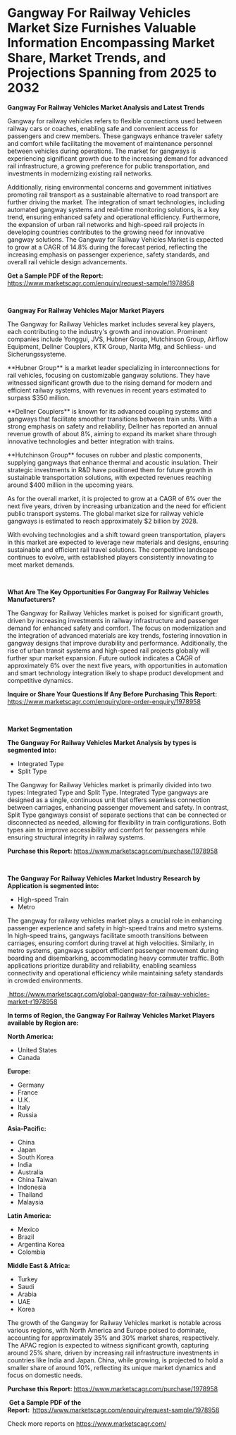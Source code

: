 <p><h1>Gangway For Railway Vehicles Market Size Furnishes Valuable Information Encompassing Market Share, Market Trends, and Projections Spanning from 2025 to 2032</h1></p><p><strong>Gangway For Railway Vehicles Market Analysis and Latest Trends</strong></p>
<p><p>Gangway for railway vehicles refers to flexible connections used between railway cars or coaches, enabling safe and convenient access for passengers and crew members. These gangways enhance traveler safety and comfort while facilitating the movement of maintenance personnel between vehicles during operations. The market for gangways is experiencing significant growth due to the increasing demand for advanced rail infrastructure, a growing preference for public transportation, and investments in modernizing existing rail networks.</p><p>Additionally, rising environmental concerns and government initiatives promoting rail transport as a sustainable alternative to road transport are further driving the market. The integration of smart technologies, including automated gangway systems and real-time monitoring solutions, is a key trend, ensuring enhanced safety and operational efficiency. Furthermore, the expansion of urban rail networks and high-speed rail projects in developing countries contributes to the growing need for innovative gangway solutions. The Gangway for Railway Vehicles Market is expected to grow at a CAGR of 14.8% during the forecast period, reflecting the increasing emphasis on passenger experience, safety standards, and overall rail vehicle design advancements.</p></p>
<p><strong>Get a Sample PDF of the Report:&nbsp;</strong> <a href="https://www.marketscagr.com/enquiry/request-sample/1978958?utm_campaign=1889&utm_medium=2&utm_source=Github&utm_content=ia&utm_term=15012025&utm_id=gangway-for-railway-vehicles">https://www.marketscagr.com/enquiry/request-sample/1978958</a></p>
<p>&nbsp;</p>
<p><strong>Gangway For Railway Vehicles Major Market Players</strong></p>
<p><p>The Gangway for Railway Vehicles market includes several key players, each contributing to the industry's growth and innovation. Prominent companies include Yonggui, JVS, Hubner Group, Hutchinson Group, Airflow Equipment, Dellner Couplers, KTK Group, Narita Mfg, and Schliess- und Sicherungssysteme.</p><p>**Hubner Group** is a market leader specializing in interconnections for rail vehicles, focusing on customizable gangway solutions. They have witnessed significant growth due to the rising demand for modern and efficient railway systems, with revenues in recent years estimated to surpass $350 million.</p><p>**Dellner Couplers** is known for its advanced coupling systems and gangways that facilitate smoother transitions between train units. With a strong emphasis on safety and reliability, Dellner has reported an annual revenue growth of about 8%, aiming to expand its market share through innovative technologies and better integration with trains.</p><p>**Hutchinson Group** focuses on rubber and plastic components, supplying gangways that enhance thermal and acoustic insulation. Their strategic investments in R&D have positioned them for future growth in sustainable transportation solutions, with expected revenues reaching around $400 million in the upcoming years.</p><p>As for the overall market, it is projected to grow at a CAGR of 6% over the next five years, driven by increasing urbanization and the need for efficient public transport systems. The global market size for railway vehicle gangways is estimated to reach approximately $2 billion by 2028.</p><p>With evolving technologies and a shift toward green transportation, players in this market are expected to leverage new materials and designs, ensuring sustainable and efficient rail travel solutions. The competitive landscape continues to evolve, with established players consistently innovating to meet market demands.</p></p>
<p>&nbsp;</p>
<p><strong>What Are The Key Opportunities For Gangway For Railway Vehicles Manufacturers?</strong></p>
<p><p>The Gangway for Railway Vehicles market is poised for significant growth, driven by increasing investments in railway infrastructure and passenger demand for enhanced safety and comfort. The focus on modernization and the integration of advanced materials are key trends, fostering innovation in gangway designs that improve durability and performance. Additionally, the rise of urban transit systems and high-speed rail projects globally will further spur market expansion. Future outlook indicates a CAGR of approximately 6% over the next five years, with opportunities in automation and smart technology integration likely to shape product development and competitive dynamics.</p></p>
<p><strong>Inquire or Share Your Questions If Any Before Purchasing This Report:</strong> <a href="https://www.marketscagr.com/enquiry/pre-order-enquiry/1978958?utm_campaign=1889&utm_medium=2&utm_source=Github&utm_content=ia&utm_term=15012025&utm_id=gangway-for-railway-vehicles">https://www.marketscagr.com/enquiry/pre-order-enquiry/1978958</a></p>
<p>&nbsp;</p>
<p><strong>Market Segmentation</strong></p>
<p><strong>The Gangway For Railway Vehicles Market Analysis by types is segmented into:</strong></p>
<p><ul><li>Integrated Type</li><li>Split Type</li></ul></p>
<p><p>The Gangway for Railway Vehicles market is primarily divided into two types: Integrated Type and Split Type. Integrated Type gangways are designed as a single, continuous unit that offers seamless connection between carriages, enhancing passenger movement and safety. In contrast, Split Type gangways consist of separate sections that can be connected or disconnected as needed, allowing for flexibility in train configurations. Both types aim to improve accessibility and comfort for passengers while ensuring structural integrity in railway systems.</p></p>
<p><strong>Purchase this Report:&nbsp;</strong><a href="https://www.marketscagr.com/purchase/1978958?utm_campaign=1889&utm_medium=2&utm_source=Github&utm_content=ia&utm_term=15012025&utm_id=gangway-for-railway-vehicles">https://www.marketscagr.com/purchase/1978958</a></p>
<p>&nbsp;</p>
<p><strong>The Gangway For Railway Vehicles Market Industry Research by Application is segmented into:</strong></p>
<p><ul><li>High-speed Train</li><li>Metro</li></ul></p>
<p><p>The gangway for railway vehicles market plays a crucial role in enhancing passenger experience and safety in high-speed trains and metro systems. In high-speed trains, gangways facilitate smooth transitions between carriages, ensuring comfort during travel at high velocities. Similarly, in metro systems, gangways support efficient passenger movement during boarding and disembarking, accommodating heavy commuter traffic. Both applications prioritize durability and reliability, enabling seamless connectivity and operational efficiency while maintaining safety standards in crowded environments.</p></p>
<p><a href="https://www.marketscagr.com/global-gangway-for-railway-vehicles-market-r1978958?utm_campaign=1889&utm_medium=2&utm_source=Github&utm_content=ia&utm_term=15012025&utm_id=gangway-for-railway-vehicles">&nbsp;https://www.marketscagr.com/global-gangway-for-railway-vehicles-market-r1978958</a></p>
<p><strong>In terms of Region, the Gangway For Railway Vehicles Market Players available by Region are:</strong></p>
<p>
    <p> <strong> North America: </strong>
        <ul>
            <li>United States</li>
            <li>Canada</li>
        </ul>
        </p> 
    <p> <strong> Europe: </strong>
        <ul>
            <li>Germany</li>
            <li>France</li>
            <li>U.K.</li>
            <li>Italy</li>
            <li>Russia</li>
        </ul>
        </p> 
    <p> <strong> Asia-Pacific: </strong>
        <ul>
            <li>China</li>
            <li>Japan</li>
            <li>South Korea</li>
            <li>India</li>
            <li>Australia</li>
            <li>China Taiwan</li>
            <li>Indonesia</li>
            <li>Thailand</li>
            <li>Malaysia</li>
        </ul>
        </p> 
    <p> <strong> Latin America: </strong>
        <ul>
            <li>Mexico</li>
            <li>Brazil</li>
            <li>Argentina Korea</li>
            <li>Colombia</li>
        </ul>
        </p> 
    <p> <strong> Middle East & Africa: </strong>
        <ul>
            <li>Turkey</li>
            <li>Saudi</li>
            <li>Arabia</li>
            <li>UAE</li>
            <li>Korea</li>
        </ul>
    </p>
    </p>
<p><p>The growth of the Gangway for Railway Vehicles market is notable across various regions, with North America and Europe poised to dominate, accounting for approximately 35% and 30% market shares, respectively. The APAC region is expected to witness significant growth, capturing around 25% share, driven by increasing rail infrastructure investments in countries like India and Japan. China, while growing, is projected to hold a smaller share of around 10%, reflecting its unique market dynamics and focus on domestic needs.</p></p>
<p><strong>Purchase this Report: </strong><a href="https://www.marketscagr.com/purchase/1978958?utm_campaign=1889&utm_medium=2&utm_source=Github&utm_content=ia&utm_term=15012025&utm_id=gangway-for-railway-vehicles">https://www.marketscagr.com/purchase/1978958</a></p>
<p>&nbsp;<strong>Get a Sample PDF of the Report:&nbsp;&nbsp;</strong><a href="https://www.marketscagr.com/enquiry/request-sample/1978958?utm_campaign=1889&utm_medium=2&utm_source=Github&utm_content=ia&utm_term=15012025&utm_id=gangway-for-railway-vehicles">https://www.marketscagr.com/enquiry/request-sample/1978958</a></p>
<p><strong></strong></p>
<p>Check more reports on <a href="https://www.marketscagr.com/?utm_campaign=1889&utm_medium=2&utm_source=Github&utm_content=ia&utm_term=15012025&utm_id=gangway-for-railway-vehicles">https://www.marketscagr.com/</a></p>